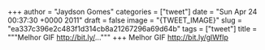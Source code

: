 
+++
author = "Jaydson Gomes"
categories = ["tweet"]
date = "Sun Apr 24 00:37:30 +0000 2011"
draft = false
image = "{TWEET_IMAGE}"
slug = "ea337c396e2c483f1d314cb8a21267296a69d64b"
tags = ["tweet"]
title = """Melhor GIF http://bit.ly/..."""
+++
Melhor GIF http://bit.ly/glWfIp

